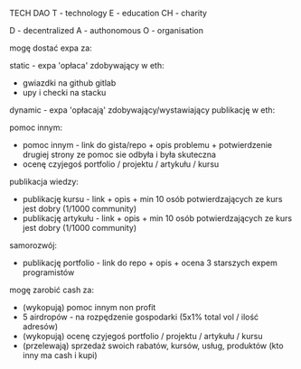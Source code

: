 TECH DAO
T - technology
E - education
CH - charity

D - decentralized
A - authonomous
O - organisation



mogę dostać expa za:

static - expa 'opłaca' zdobywający w eth:
- gwiazdki na github gitlab
- upy i checki na stacku

dynamic - expa 'opłacają' zdobywający/wystawiający publikację w eth:

pomoc innym:
- pomoc innym - link do gista/repo + opis problemu + potwierdzenie drugiej strony ze pomoc sie odbyła i była skuteczna
- ocenę czyjegoś portfolio / projektu /  artykułu / kursu

publikacja wiedzy:
- publikację kursu - link + opis + min 10 osób potwierdzających ze kurs jest dobry (1/1000 community)
- publikację artykułu - link + opis + min 10 osób potwierdzających ze kurs jest dobry (1/1000 community)

samorozwój:
- publikację portfolio - link do repo + opis + ocena 3 starszych expem programistów


mogę zarobić cash za:
- (wykopują) pomoc innym non profit
- 5 airdropów - na rozpędzenie gospodarki (5x1% total vol / ilość adresów)
- (wykopują) ocenę czyjegoś portfolio / projektu /  artykułu / kursu
- (przelewają) sprzedaż swoich rabatów, kursów, usług, produktów (kto inny ma cash i kupi)